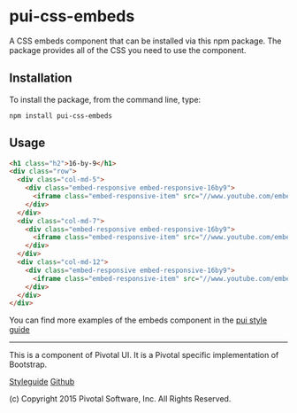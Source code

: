 # pui-css-embeds

A CSS embeds component that can be installed via this npm package. The package provides all of the
CSS you need to use the component.



## Installation

To install the package, from the command line, type:

```
npm install pui-css-embeds
```

## Usage

```html
<h1 class="h2">16-by-9</h1>
<div class="row">
  <div class="col-md-5">
    <div class="embed-responsive embed-responsive-16by9">
      <iframe class="embed-responsive-item" src="//www.youtube.com/embed/JOCtdw9FG-s"></iframe>
    </div>
  </div>
  <div class="col-md-7">
    <div class="embed-responsive embed-responsive-16by9">
      <iframe class="embed-responsive-item" src="//www.youtube.com/embed/JOCtdw9FG-s"></iframe>
    </div>
  </div>
  <div class="col-md-12">
    <div class="embed-responsive embed-responsive-16by9">
      <iframe class="embed-responsive-item" src="//www.youtube.com/embed/JOCtdw9FG-s"></iframe>
    </div>
  </div>
</div>
```


You can find more examples of the embeds component in the [pui style guide](http://styleguide.pivotal.io/elements.html#embed)

*****************************************

This is a component of Pivotal UI. It is a Pivotal specific implementation of Bootstrap.

[Styleguide](http://styleguide.pivotal.io)
[Github](https://github.com/pivotal-cf/pivotal-ui)

(c) Copyright 2015 Pivotal Software, Inc. All Rights Reserved.